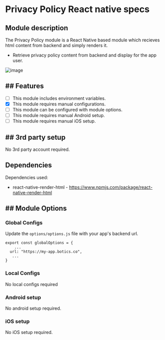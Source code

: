 # Privacy Policy React native specs

## Module description

The Privacy Policy module is a React Native based module which recieves html content from backend and simply renders it.

- Retrieve privacy policy content from backend and display for the app user.

![image](https://github.com/saad-abid-crowdbotics/modules/assets/120275623/22efa891-8a18-4aea-9f5d-b9ea5d6b29ee)

## ## Features

 - [ ] This module includes environment variables.
 - [x] This module requires manual configurations.
 - [ ] This module can be configured with module options.
 - [ ] This module requires manual Android setup.
 - [ ] This module requires manual iOS setup.

## ## 3rd party setup

No 3rd party account required.

## Dependencies

Dependencies used:
- react-native-render-html  -  https://www.npmjs.com/package/react-native-render-html

## ## Module Options

### Global Configs

Update the ``options/options.js`` file with your app's backend url. 
```
export const globalOptions = {
    ...
  url: "https://my-app.botics.co",
   ...
}
```

### Local Configs

No local configs required

### Android setup

No android setup required.


### iOS setup

No iOS setup required.
